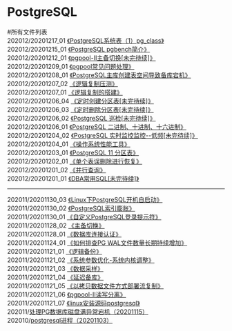 # PostgreSQL
 
#所有文件列表  
202012/20201217_01 [《PostgreSQL系统表（1）pg_class》](https://github.com/PGquestions/PostgreSQL/blob/main/202012/20201217_01)  
202012/20201215_01 [《PostgreSQL pgbench简介》](https://github.com/PGquestions/PostgreSQL/blob/main/202012/20201215_01)  
202012/20201212_01 [《pgpool-II主备切换[未完待续]》](https://github.com/PGquestions/PostgreSQL/blob/main/202012/20201212_01)  
202012/20201209_01 [《pgpool常见问题处理》](https://github.com/PGquestions/PostgreSQL/blob/main/202012/20201209_01)  
202012/20201208_01 [《PostgreSQL主库创建表空间导致备库宕机》](https://github.com/PGquestions/PostgreSQL/blob/main/202012/20201208_01)  
202012/20201207_02 [《逻辑复制压测》](https://github.com/PGquestions/PostgreSQL/blob/main/202012/20201207_02)  
202012/20201207_01 [《逻辑复制的搭建》](https://github.com/PGquestions/PostgreSQL/blob/main/202012/20201207_01)  
202012/20201206_04 [《定时创建分区表[未完待续]》](https://github.com/PGquestions/PostgreSQL/blob/main/202012/20201206_04)  
202012/20201206_03 [《定时删除分区表[未完待续]》](https://github.com/PGquestions/PostgreSQL/blob/main/202012/20201206_03)  
202012/20201206_02 [《PostgreSQL 巡检[未完待续]》](https://github.com/PGquestions/PostgreSQL/blob/main/202012/20201206_02)  
202012/20201206_01 [《PostgreSQL 二进制、十进制、十六进制》](https://github.com/PGquestions/PostgreSQL/blob/main/202012/20201206_01)  
202012/20201204_02 [《PostgreSQL 实时监控监控--低频[未完待续]》](https://github.com/PGquestions/PostgreSQL/blob/main/202012/20201204_02)  
202012/20201204_01 [《操作系统性能工具》](https://github.com/PGquestions/PostgreSQL/blob/main/202012/20201204_01)  
202012/20201203_01 [《PostgreSQL 11 分区表》](https://github.com/PGquestions/PostgreSQL/blob/main/202012/20201203_01)  
202012/20201202_01 [《单个表误删除进行恢复》](https://github.com/PGquestions/PostgreSQL/blob/main/202012/20201202_01)  
202012/20201201_02 [《并行查询》](https://github.com/PGquestions/PostgreSQL/blob/main/202012/20201201_02)  
202012/20201201_01 [《DBA常用SQL[未完待续]》](https://github.com/PGquestions/PostgreSQL/blob/main/202012/20201201_01)

------------------------------------------------------------
202011/20201130_03 [《Linux下PostgreSQL开机自启动》](https://github.com/PGquestions/PostgreSQL/blob/main/202011/20201130_03)  
202011/20201130_02 [《PostgreSQL索引膨胀》](https://github.com/PGquestions/PostgreSQL/blob/main/202011/20201130_02)  
202011/20201130_01 [《自定义PostgreSQL登录提示符》](https://github.com/PGquestions/PostgreSQL/blob/main/202011/20201130_01)  
202011/20201128_02 [《主备切换》](https://github.com/PGquestions/PostgreSQL/blob/main/202011/20201128_02)  
202011/20201128_01 [《数据库连接认证》](https://github.com/PGquestions/PostgreSQL/blob/main/202011/20201128)  
202011/20201124_01 [《如何排查PG WAL文件数量长期持续增加》](https://github.com/PGquestions/PostgreSQL/blob/main/202011/20201124)  
202011/20201121_01 [《逻辑备份》](https://github.com/PGquestions/PostgreSQL/blob/main/202011/20201121_01)  
202011/20201121_02 [《系统参数优化-系统内核调整》](https://github.com/PGquestions/PostgreSQL/blob/main/202011/20201121_02)  
202011/20201121_03 [《数据采样》](https://github.com/PGquestions/PostgreSQL/blob/main/202011/20201121_03)  
202011/20201121_04 [《延迟备库》](https://github.com/PGquestions/PostgreSQL/blob/main/202011/20201121_04)  
202011/20201121_05 [《以拷贝数据文件方式部署流复制》](https://github.com/PGquestions/PostgreSQL/blob/main/202011/20201121_05)  
202011/20201121_06 [《pgpool-II读写分离》](https://github.com/PGquestions/PostgreSQL/blob/main/202011/20201121_06)  
202011/20201121_07 [《linux安装源码postgresql》](https://github.com/PGquestions/PostgreSQL/blob/main/202011/20201121_07)  
202011/[处理PG数据库磁盘满异常宕机（20201115）](https://github.com/qq1141853053/PostgreSQL/blob/main/202011/%E5%A4%84%E7%90%86PG%E6%95%B0%E6%8D%AE%E5%BA%93%E7%A3%81%E7%9B%98%E6%BB%A1%E5%BC%82%E5%B8%B8%E5%AE%95%E6%9C%BA%EF%BC%8820201115%EF%BC%89)  
202010/[postgresql进程（20201103）](https://github.com/qq1141853053/PostgreSQL/blob/main/202010/postgresql%E8%BF%9B%E7%A8%8B%EF%BC%8820201103%EF%BC%89)  

